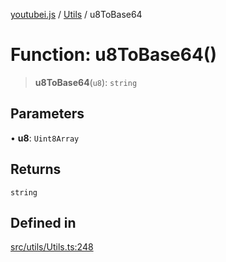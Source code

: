 [youtubei.js](../../../README.md) / [Utils](../README.md) / u8ToBase64

# Function: u8ToBase64()

> **u8ToBase64**(`u8`): `string`

## Parameters

• **u8**: `Uint8Array`

## Returns

`string`

## Defined in

[src/utils/Utils.ts:248](https://github.com/LuanRT/YouTube.js/blob/e1650e12979e68b9546bc63989f86b651960a10a/src/utils/Utils.ts#L248)
